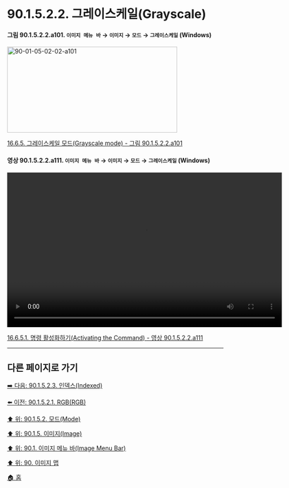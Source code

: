 # 90.1.5.2.2. 그레이스케일(Grayscale)

<a id="90-01-05-02-02-a101"></a>

#### 그림 90.1.5.2.2.a101. `이미지 메뉴 바` → `이미지` → `모드` → `그레이스케일` (Windows)
<img width="396" height="200" alt="90-01-05-02-02-a101" src="https://github.com/user-attachments/assets/5659393a-a2b2-4dbf-a68e-0bd84c2e0267" />

[16.6.5. 그레이스케일 모드(Grayscale mode) - 그림 90.1.5.2.2.a101](./16-06-05-00-grayscale-mode.md#90-01-05-02-02-a101)

<a id="90-01-05-02-02-a111"></a>

#### 영상 90.1.5.2.2.a111. `이미지 메뉴 바` → `이미지` → `모드` → `그레이스케일` (Windows)
<video controls="controls" width="640" height="360" src="https://github.com/user-attachments/assets/985d087c-902c-4c3c-9acc-485921d31c6f"></video>

[16.6.5.1. 명령 활성화하기(Activating the Command) - 영상 90.1.5.2.2.a111](./16-06-05-01-activating_the_command.md#90-01-05-02-02-a111)

***

## 다른 페이지로 가기

[➡️ 다음: 90.1.5.2.3. 인덱스(Indexed)](./90-01-05-02-03-indexed.md)

[⬅️ 이전: 90.1.5.2.1. RGB(RGB)](./90-01-05-02-01-rgb.md)

[⬆️ 위: 90.1.5.2. 모드(Mode)](./90-01-05-02-00-mode.md)

[⬆️ 위: 90.1.5. 이미지(Image)](./90-01-05-00-image.md)

[⬆️ 위: 90.1. 이미지 메뉴 바(Image Menu Bar)](./90-01-00-image-menu-bar.md)

[⬆️ 위: 90. 이미지 맵](./90-00-image-map.md)

[🏠 홈](./00-home.md)
